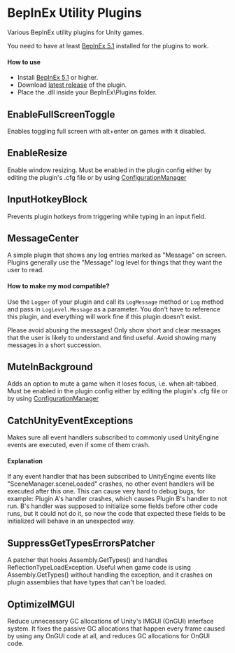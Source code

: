 # BepInEx Utility Plugins
Various BepInEx utility plugins for Unity games.

You need to have at least [BepInEx 5.1](https://github.com/BepInEx/BepInEx) installed for the plugins to work.

#### How to use
- Install [BepInEx 5.1](https://github.com/BepInEx/BepInEx) or higher.
- Download [latest release](https://github.com/BepInEx/BepInEx.Utility/releases) of the plugin.
- Place the .dll inside your BepInEx\Plugins folder.

## EnableFullScreenToggle
Enables toggling full screen with alt+enter on games with it disabled.

## EnableResize
Enable window resizing. Must be enabled in the plugin config either by editing the plugin's .cfg file or by using [ConfigurationManager](https://github.com/BepInEx/BepInEx.ConfigurationManager)

## InputHotkeyBlock
Prevents plugin hotkeys from triggering while typing in an input field.

## MessageCenter
A simple plugin that shows any log entries marked as "Message" on screen. Plugins generally use the "Message" log level for things that they want the user to read.
#### How to make my mod compatible?
Use the `Logger` of your plugin and call its `LogMessage` method or `Log` method and pass in `LogLevel.Message` as a parameter. You don't have to reference this plugin, and everything will work fine if this plugin doesn't exist.

Please avoid abusing the messages! Only show short and clear messages that the user is likely to understand and find useful. Avoid showing many messages in a short succession.

## MuteInBackground
Adds an option to mute a game when it loses focus, i.e. when alt-tabbed. Must be enabled in the plugin config either by editing the plugin's .cfg file or by using [ConfigurationManager](https://github.com/BepInEx/BepInEx.ConfigurationManager)

## CatchUnityEventExceptions
Makes sure all event handlers subscribed to commonly used UnityEngine events are executed, even if some of them crash.
#### Explanation
If any event handler that has been subscribed to UnityEngine events like "SceneManager.sceneLoaded" crashes, no other event handlers will be executed after this one. This can cause very hard to debug bugs, for example: Plugin A's handler crashes, which causes Plugin B's handler to not run. B's handler was supposed to initialize some fields before other code runs, but it could not do it, so now the code that expected these fields to be initialized will behave in an unexpected way.

## SuppressGetTypesErrorsPatcher
A patcher that hooks Assembly.GetTypes() and handles ReflectionTypeLoadException. Useful when game code is using Assembly.GetTypes() without handling the exception, and it crashes on plugin assemblies that have types that can't be loaded.

## OptimizeIMGUI
Reduce unnecessary GC allocations of Unity's IMGUI (OnGUI) interface system. It fixes the passive GC allocations that happen every frame caused by using any OnGUI code at all, and reduces GC allocations for OnGUI code. 
